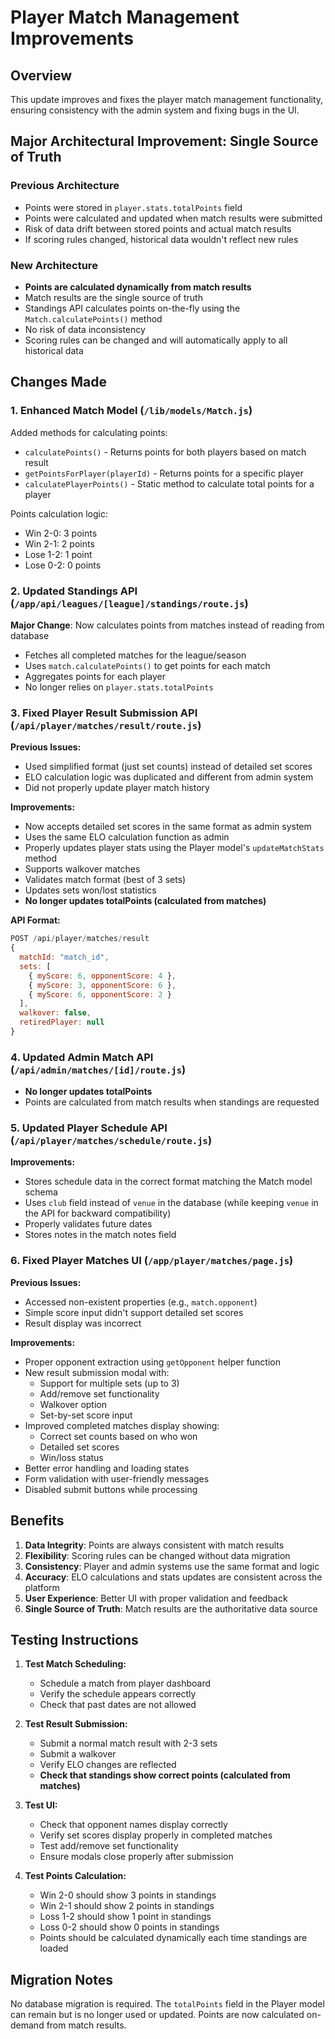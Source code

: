 # Player Match Management Improvements

## Overview

This update improves and fixes the player match management functionality, ensuring consistency with the admin system and fixing bugs in the UI.

## Major Architectural Improvement: Single Source of Truth

### Previous Architecture
- Points were stored in `player.stats.totalPoints` field
- Points were calculated and updated when match results were submitted
- Risk of data drift between stored points and actual match results
- If scoring rules changed, historical data wouldn't reflect new rules

### New Architecture
- **Points are calculated dynamically from match results**
- Match results are the single source of truth
- Standings API calculates points on-the-fly using the `Match.calculatePoints()` method
- No risk of data inconsistency
- Scoring rules can be changed and will automatically apply to all historical data

## Changes Made

### 1. Enhanced Match Model (`/lib/models/Match.js`)

Added methods for calculating points:
- `calculatePoints()` - Returns points for both players based on match result
- `getPointsForPlayer(playerId)` - Returns points for a specific player
- `calculatePlayerPoints()` - Static method to calculate total points for a player

Points calculation logic:
- Win 2-0: 3 points
- Win 2-1: 2 points
- Lose 1-2: 1 point
- Lose 0-2: 0 points

### 2. Updated Standings API (`/app/api/leagues/[league]/standings/route.js`)

**Major Change**: Now calculates points from matches instead of reading from database
- Fetches all completed matches for the league/season
- Uses `match.calculatePoints()` to get points for each match
- Aggregates points for each player
- No longer relies on `player.stats.totalPoints`

### 3. Fixed Player Result Submission API (`/api/player/matches/result/route.js`)

**Previous Issues:**
- Used simplified format (just set counts) instead of detailed set scores
- ELO calculation logic was duplicated and different from admin system
- Did not properly update player match history

**Improvements:**
- Now accepts detailed set scores in the same format as admin system
- Uses the same ELO calculation function as admin
- Properly updates player stats using the Player model's `updateMatchStats` method
- Supports walkover matches
- Validates match format (best of 3 sets)
- Updates sets won/lost statistics
- **No longer updates totalPoints (calculated from matches)**

**API Format:**
```javascript
POST /api/player/matches/result
{
  matchId: "match_id",
  sets: [
    { myScore: 6, opponentScore: 4 },
    { myScore: 3, opponentScore: 6 },
    { myScore: 6, opponentScore: 2 }
  ],
  walkover: false,
  retiredPlayer: null
}
```

### 4. Updated Admin Match API (`/api/admin/matches/[id]/route.js`)

- **No longer updates totalPoints**
- Points are calculated from match results when standings are requested

### 5. Updated Player Schedule API (`/api/player/matches/schedule/route.js`)

**Improvements:**
- Stores schedule data in the correct format matching the Match model schema
- Uses `club` field instead of `venue` in the database (while keeping `venue` in the API for backward compatibility)
- Properly validates future dates
- Stores notes in the match notes field

### 6. Fixed Player Matches UI (`/app/player/matches/page.js`)

**Previous Issues:**
- Accessed non-existent properties (e.g., `match.opponent`)
- Simple score input didn't support detailed set scores
- Result display was incorrect

**Improvements:**
- Proper opponent extraction using `getOpponent` helper function
- New result submission modal with:
  - Support for multiple sets (up to 3)
  - Add/remove set functionality
  - Walkover option
  - Set-by-set score input
- Improved completed matches display showing:
  - Correct set counts based on who won
  - Detailed set scores
  - Win/loss status
- Better error handling and loading states
- Form validation with user-friendly messages
- Disabled submit buttons while processing

## Benefits

1. **Data Integrity**: Points are always consistent with match results
2. **Flexibility**: Scoring rules can be changed without data migration
3. **Consistency**: Player and admin systems use the same format and logic
4. **Accuracy**: ELO calculations and stats updates are consistent across the platform
5. **User Experience**: Better UI with proper validation and feedback
6. **Single Source of Truth**: Match results are the authoritative data source

## Testing Instructions

1. **Test Match Scheduling:**
   - Schedule a match from player dashboard
   - Verify the schedule appears correctly
   - Check that past dates are not allowed

2. **Test Result Submission:**
   - Submit a normal match result with 2-3 sets
   - Submit a walkover
   - Verify ELO changes are reflected
   - **Check that standings show correct points (calculated from matches)**

3. **Test UI:**
   - Check that opponent names display correctly
   - Verify set scores display properly in completed matches
   - Test add/remove set functionality
   - Ensure modals close properly after submission

4. **Test Points Calculation:**
   - Win 2-0 should show 3 points in standings
   - Win 2-1 should show 2 points in standings
   - Loss 1-2 should show 1 point in standings
   - Loss 0-2 should show 0 points in standings
   - Points should be calculated dynamically each time standings are loaded

## Migration Notes

No database migration is required. The `totalPoints` field in the Player model can remain but is no longer used or updated. Points are now calculated on-demand from match results. 